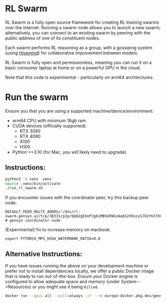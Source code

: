 # RL Swarm

RL Swarm is a fully open source framework for creating RL training swarms over the internet. Running a swarm node allows you to launch a new swarm; alternatively, you can connect to an existing swarm by peering with the public address of one of its constituent nodes.

Each swarm performs RL reasoning as a group, with a gossiping system (using [Hivemind](https://github.com/learning-at-home/hivemind)) for collaborative improvement between models.

RL Swarm is fully open and permissionless, meaning you can run it on a basic consumer laptop at home or on a powerful GPU in the cloud.

Note that this code is experimental - particularly on arm64 architectures.

# Run the swarm

Ensure you that you are using a supported machine/device/environment:

- arm64 CPU with minimum 16gb ram
- CUDA devices (officially supported):
    - RTX 3090
    - RTX 4090
    - A100
    - H100
-  Python >=3.10 (for Mac, you will likely need to upgrade)

## Instructions:

```sh
python3 -m venv .venv
source .venv/bin/activate
./run_rl_swarm.sh
```

If you encounter issues with the coordinator peer, try this backup peer node:

```
DEFAULT_PEER_MULTI_ADDRS="/dns/rl-swarm.gensyn.ai/tcp/38331/p2p/QmQ2gEXoPJg6iMBSUFWGzAabS2VhnzuS782Y637hGjfsRJ" # gensyn coordinator node
```

(Experimental) fix to increase memory on macbook:

```
export PYTORCH_MPS_HIGH_WATERMARK_RATIO=0.0
```

## Alternative Instructions:

If you have issues running the above on your development machine or prefer
not to install dependencies locally, we offer a public Docker
image that is ready to run out-of-the-box.
Ensure your Docker engine is configured to allow
adequate space and memory (under System-->Resources) or you might see it being `Killed`.

```sh
docker run --gpus all --pull=always -it --rm europe-docker.pkg.dev/gensyn-public-b7d9/public/rl-swarm:v0.0.1 ./run_hivemind_docker.sh
```
